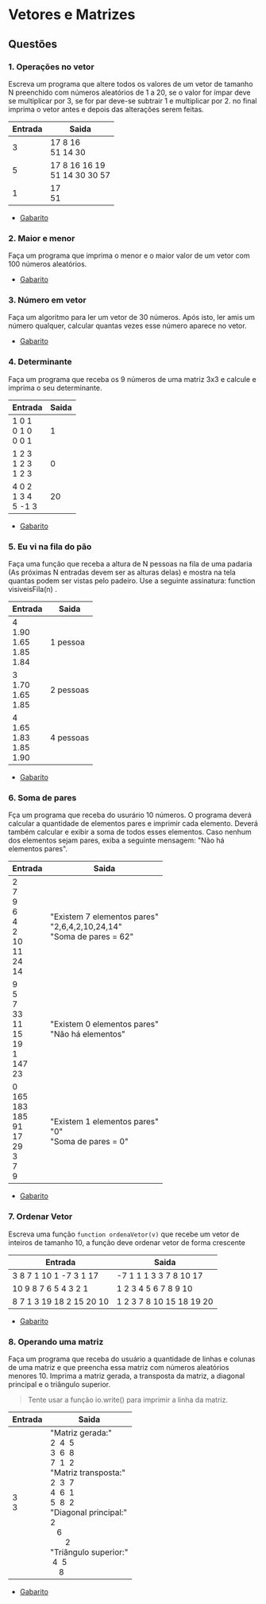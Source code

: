 # Vetores e Matrizes


## Questões

### 1. Operações no vetor
Escreva um programa que altere todos os valores de um vetor de tamanho N preenchido com números aleatórios de 1 a 20, se o valor for ímpar deve se multiplicar por 3, se for par deve-se subtrair 1 e multiplicar por 2. no final imprima o vetor antes e depois das alterações serem feitas.



Entrada   | Saida
--------- | ------
3  | 17 8 16<br>51 14 30
5  | 17 8 16 16 19<br>51 14 30 30 57
1  | 17<br>51

* [Gabarito](./qst01.lua)

### 2. Maior e menor
Faça um programa que imprima o menor e o maior valor de um vetor com 100 números aleatórios.

* [Gabarito](./qst02.lua)
### 3. Número em vetor
Faça um algoritmo para ler um vetor de 30 números. Após isto, ler amis um número qualquer, calcular quantas vezes esse número aparece no vetor.
* [Gabarito](./qst03.lua)

### 4. Determinante
Faça um programa que receba os 9 números de uma matriz 3x3 e calcule e imprima o seu determinante.

Entrada   | Saida
--------- |------
1 0 1<br>0 1 0<br>0 0 1| 1
1 2 3<br>1 2 3<br>1 2 3|0
4 0 2<br>1 3 4<br>5 -1 3|20

* [Gabarito](./qst04.lua)

### 5. Eu vi na fila do pão
Faça uma função que receba a altura de N pessoas na fila de uma padaria (As próximas N entradas devem ser as alturas delas) e mostra na tela quantas podem ser vistas pelo padeiro. Use a seguinte assinatura: function visiveisFila(n) .

Entrada|Saida
-|-
4<br>1.90<br>1.65<br>1.85<br>1.84<br>|1 pessoa
3<br>1.70<br>1.65<br>1.85|2 pessoas
4<br>1.65<br>1.83<br>1.85<br>1.90|4 pessoas
* [Gabarito](./qst05.lua)
### 6. Soma de pares
Fça um programa que receba do usurário 10 números. O programa deverá calcular a quantidade de elementos pares e imprimir cada elemento. Deverá também calcular e exibir a soma de todos esses elementos. Caso nenhum dos elementos sejam pares, exiba a seguinte mensagem: "Não há elementos pares".

Entrada|Saida
-|-
2<br>7<br>9<br>6<br>4<br>2<br>10<br>11<br>24<br>14|"Existem 7 elementos pares"<br>"2,6,4,2,10,24,14"<br>"Soma de pares = 62"
9<br>5<br>7<br>33<br>11<br>15<br>19<br>1<br>147<br>23|"Existem 0 elementos pares"<br>"Não há elementos"
0<br>165<br>183<br>185<br>91<br>17<br>29<br>3<br>7<br>9|"Existem 1 elementos pares"<br>"0"<br>"Soma de pares = 0"
* [Gabarito](./qst06.lua) 


### 7. Ordenar Vetor
Escreva uma função ```function ordenaVetor(v)``` que recebe um  vetor de inteiros de tamanho 10, a função deve ordenar vetor de forma crescente



Entrada   | Saida
--------- | ------
3 8 7 1 10 1 -7 3 1 17  | -7 1 1 1 3 3 7 8 10 17
10 9 8 7 6 5 4 3 2 1    | 1 2 3 4 5 6 7 8 9 10
8 7 1 3 19 18 2 15 20 10  | 1 2 3 7 8 10 15 18 19 20

* [Gabarito](./qst07.lua)

### 8. Operando uma matriz
Faça um programa que receba do usuário a quantidade de linhas e colunas de uma matriz e que preencha essa matriz com números aleatórios menores 10. Imprima a matriz gerada, a transposta da matriz, a diagonal principal e o triângulo superior.
>Tente usar a função io.write() para imprimir a linha da matriz.

Entrada   | Saida
------ | ------
3<br>3 | "Matriz gerada:"<br>2 &nbsp;4 &nbsp;5<br>3 &nbsp;6 &nbsp;8<br>7 &nbsp;1 &nbsp;2<br>"Matriz transposta:"<br>2 &nbsp;3 &nbsp;7<br>4 &nbsp;6 &nbsp;1<br>5 &nbsp;8 &nbsp;2<br>"Diagonal principal:"<br>2<br> &nbsp;  &nbsp;6<br> &nbsp;  &nbsp; &nbsp; &nbsp;2<br>"Triângulo superior:"<br> &nbsp;4 &nbsp;5<br> &nbsp; &nbsp; 8

* [Gabarito](./qst08.lua)
